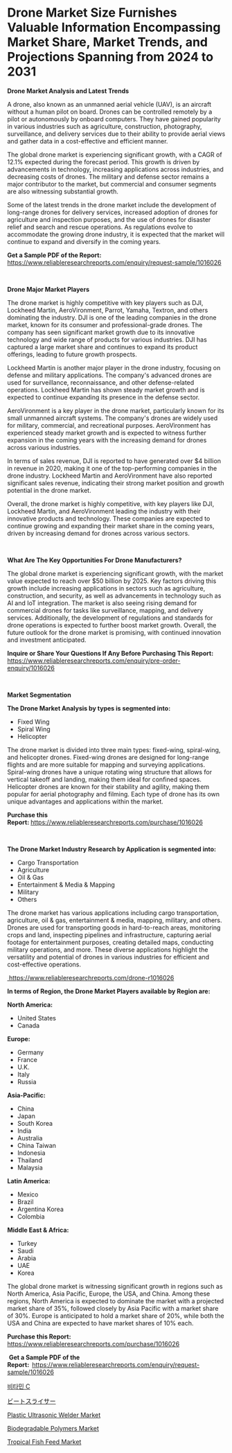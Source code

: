 <p><h1>Drone Market Size Furnishes Valuable Information Encompassing Market Share, Market Trends, and Projections Spanning from 2024 to 2031</h1></p><p><strong>Drone Market Analysis and Latest Trends</strong></p>
<p><p>A drone, also known as an unmanned aerial vehicle (UAV), is an aircraft without a human pilot on board. Drones can be controlled remotely by a pilot or autonomously by onboard computers. They have gained popularity in various industries such as agriculture, construction, photography, surveillance, and delivery services due to their ability to provide aerial views and gather data in a cost-effective and efficient manner.</p><p>The global drone market is experiencing significant growth, with a CAGR of 12.1% expected during the forecast period. This growth is driven by advancements in technology, increasing applications across industries, and decreasing costs of drones. The military and defense sector remains a major contributor to the market, but commercial and consumer segments are also witnessing substantial growth.</p><p>Some of the latest trends in the drone market include the development of long-range drones for delivery services, increased adoption of drones for agriculture and inspection purposes, and the use of drones for disaster relief and search and rescue operations. As regulations evolve to accommodate the growing drone industry, it is expected that the market will continue to expand and diversify in the coming years.</p></p>
<p><strong>Get a Sample PDF of the Report:&nbsp;</strong> <a href="https://www.reliableresearchreports.com/enquiry/request-sample/1016026">https://www.reliableresearchreports.com/enquiry/request-sample/1016026</a></p>
<p>&nbsp;</p>
<p><strong>Drone Major Market Players</strong></p>
<p><p>The drone market is highly competitive with key players such as DJI, Lockheed Martin, AeroVironment, Parrot, Yamaha, Textron, and others dominating the industry. DJI is one of the leading companies in the drone market, known for its consumer and professional-grade drones. The company has seen significant market growth due to its innovative technology and wide range of products for various industries. DJI has captured a large market share and continues to expand its product offerings, leading to future growth prospects.</p><p>Lockheed Martin is another major player in the drone industry, focusing on defense and military applications. The company's advanced drones are used for surveillance, reconnaissance, and other defense-related operations. Lockheed Martin has shown steady market growth and is expected to continue expanding its presence in the defense sector.</p><p>AeroVironment is a key player in the drone market, particularly known for its small unmanned aircraft systems. The company's drones are widely used for military, commercial, and recreational purposes. AeroVironment has experienced steady market growth and is expected to witness further expansion in the coming years with the increasing demand for drones across various industries.</p><p>In terms of sales revenue, DJI is reported to have generated over $4 billion in revenue in 2020, making it one of the top-performing companies in the drone industry. Lockheed Martin and AeroVironment have also reported significant sales revenue, indicating their strong market position and growth potential in the drone market.</p><p>Overall, the drone market is highly competitive, with key players like DJI, Lockheed Martin, and AeroVironment leading the industry with their innovative products and technology. These companies are expected to continue growing and expanding their market share in the coming years, driven by increasing demand for drones across various sectors.</p></p>
<p>&nbsp;</p>
<p><strong>What Are The Key Opportunities For Drone Manufacturers?</strong></p>
<p><p>The global drone market is experiencing significant growth, with the market value expected to reach over $50 billion by 2025. Key factors driving this growth include increasing applications in sectors such as agriculture, construction, and security, as well as advancements in technology such as AI and IoT integration. The market is also seeing rising demand for commercial drones for tasks like surveillance, mapping, and delivery services. Additionally, the development of regulations and standards for drone operations is expected to further boost market growth. Overall, the future outlook for the drone market is promising, with continued innovation and investment anticipated.</p></p>
<p><strong>Inquire or Share Your Questions If Any Before Purchasing This Report:</strong> <a href="https://www.reliableresearchreports.com/enquiry/pre-order-enquiry/1016026">https://www.reliableresearchreports.com/enquiry/pre-order-enquiry/1016026</a></p>
<p>&nbsp;</p>
<p><strong>Market Segmentation</strong></p>
<p><strong>The Drone Market Analysis by types is segmented into:</strong></p>
<p><ul><li>Fixed Wing</li><li>Spiral Wing</li><li>Helicopter</li></ul></p>
<p><p>The drone market is divided into three main types: fixed-wing, spiral-wing, and helicopter drones. Fixed-wing drones are designed for long-range flights and are more suitable for mapping and surveying applications. Spiral-wing drones have a unique rotating wing structure that allows for vertical takeoff and landing, making them ideal for confined spaces. Helicopter drones are known for their stability and agility, making them popular for aerial photography and filming. Each type of drone has its own unique advantages and applications within the market.</p></p>
<p><strong>Purchase this Report:&nbsp;</strong><a href="https://www.reliableresearchreports.com/purchase/1016026">https://www.reliableresearchreports.com/purchase/1016026</a></p>
<p>&nbsp;</p>
<p><strong>The Drone Market Industry Research by Application is segmented into:</strong></p>
<p><ul><li>Cargo Transportation</li><li>Agriculture</li><li>Oil & Gas</li><li>Entertainment & Media & Mapping</li><li>Military</li><li>Others</li></ul></p>
<p><p>The drone market has various applications including cargo transportation, agriculture, oil & gas, entertainment & media, mapping, military, and others. Drones are used for transporting goods in hard-to-reach areas, monitoring crops and land, inspecting pipelines and infrastructure, capturing aerial footage for entertainment purposes, creating detailed maps, conducting military operations, and more. These diverse applications highlight the versatility and potential of drones in various industries for efficient and cost-effective operations.</p></p>
<p><a href="https://www.reliableresearchreports.com/drone-r1016026">&nbsp;https://www.reliableresearchreports.com/drone-r1016026</a></p>
<p><strong>In terms of Region, the Drone Market Players available by Region are:</strong></p>
<p>
    <p> <strong> North America: </strong>
        <ul>
            <li>United States</li>
            <li>Canada</li>
        </ul>
        </p> 
    <p> <strong> Europe: </strong>
        <ul>
            <li>Germany</li>
            <li>France</li>
            <li>U.K.</li>
            <li>Italy</li>
            <li>Russia</li>
        </ul>
        </p> 
    <p> <strong> Asia-Pacific: </strong>
        <ul>
            <li>China</li>
            <li>Japan</li>
            <li>South Korea</li>
            <li>India</li>
            <li>Australia</li>
            <li>China Taiwan</li>
            <li>Indonesia</li>
            <li>Thailand</li>
            <li>Malaysia</li>
        </ul>
        </p> 
    <p> <strong> Latin America: </strong>
        <ul>
            <li>Mexico</li>
            <li>Brazil</li>
            <li>Argentina Korea</li>
            <li>Colombia</li>
        </ul>
        </p> 
    <p> <strong> Middle East & Africa: </strong>
        <ul>
            <li>Turkey</li>
            <li>Saudi</li>
            <li>Arabia</li>
            <li>UAE</li>
            <li>Korea</li>
        </ul>
    </p>
    </p>
<p><p>The global drone market is witnessing significant growth in regions such as North America, Asia Pacific, Europe, the USA, and China. Among these regions, North America is expected to dominate the market with a projected market share of 35%, followed closely by Asia Pacific with a market share of 30%. Europe is anticipated to hold a market share of 20%, while both the USA and China are expected to have market shares of 10% each.</p></p>
<p><strong>Purchase this Report: </strong><a href="https://www.reliableresearchreports.com/purchase/1016026">https://www.reliableresearchreports.com/purchase/1016026</a></p>
<p>&nbsp;<strong>Get a Sample PDF of the Report:&nbsp;&nbsp;</strong><a href="https://www.reliableresearchreports.com/enquiry/request-sample/1016026">https://www.reliableresearchreports.com/enquiry/request-sample/1016026</a></p>
<p><strong></strong></p>
<p><p><a href="https://github.com/GabrielBlanda5656/Market-Research-Report-List-1/blob/main/925683124720.md">비타민 C</a></p><p><a href="https://github.com/EmoryYundt1935/Market-Research-Report-List-1/blob/main/685172326711.md">ビートスライサー</a></p><p><a href="https://github.com/abdelrhmankishk22/Market-Research-Report-List-4/blob/main/plastic-ultrasonic-welder-market.md">Plastic Ultrasonic Welder Market</a></p><p><a href="https://www.linkedin.com/pulse/global-biodegradable-polymers-market-size-trends-insights-weo2c?trackingId=zyU1yD5dSMDC8jwNoUPLFw%3D%3D">Biodegradable Polymers Market</a></p><p><a href="https://issuu.com/reportprime-2/docs/tropical-fish-feed-market-size-2030.pptx">Tropical Fish Feed Market</a></p></p>